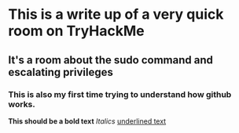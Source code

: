 # This is a write up of a very quick room on TryHackMe
## It's a room about the sudo command and escalating privileges
### This is also my first time trying to understand how github works.
**This should be a bold text**
*Italics*
<ins> underlined text </ins>
